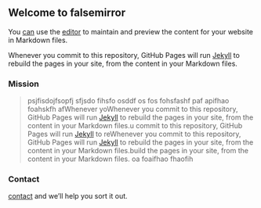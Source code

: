 ## Welcome to falsemirror

You [can](https://false-mirror.github.io/test) use the [editor](https://github.com/false-mirror/false-mirror.github.io/edit/master/README.md) to maintain and preview the content for your website in Markdown files.

Whenever you commit to this repository, GitHub Pages will run [Jekyll](https://jekyllrb.com/) to rebuild the pages in your site, from the content in your Markdown files.

### Mission

> psjfisdojfsopfj sfjsdo fihsfo osddf os fos fohsfashf paf apifhao foahskfh afWhenever yoWhenever you commit to this repository, GitHub Pages will run [Jekyll](https://jekyllrb.com/) to rebuild the pages in your site, from the content in your Markdown files.u commit to this repository, GitHub Pages will run [Jekyll](https://jekyllrb.com/) to reWhenever you commit to this repository, GitHub Pages will run [Jekyll](https://jekyllrb.com/) to rebuild the pages in your site, from the content in your Markdown files.build the pages in your site, from the content in your Markdown files. oa foaifhao fhaofih 


### Contact

[contact](https://github.com/contact) and we’ll help you sort it out.
